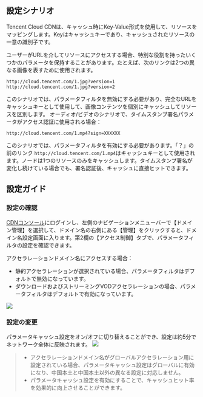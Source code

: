 ## 設定シナリオ
Tencent Cloud CDNは、キャッシュ時にKey-Value形式を使用して、リソースをマッピングします。Keyはキャッシュキーであり、キャッシュされたリソースの一意の識別子です。

ユーザーがURLを介してリソースにアクセスする場合、特別な役割を持ったいくつかのパラメータを保持することがあります。たとえば、次のリンクは2つの異なる画像を表すために使用されます。
```
http://cloud.tencent.com/1.jpg?version=1
http://cloud.tencent.com/1.jpg?version=2
```
このシナリオでは、パラメータフィルタを無効にする必要があり、完全なURLをキャッシュキーとして使用して、画像コンテンツを個別にキャッシュしてリソースを区別します。
オーディオ/ビデオのシナリオで、タイムスタンプ署名パラメータがアクセス認証に使用される場合：
```
http://cloud.tencent.com/1.mp4?sign=XXXXXX
```
このシナリオでは、パラメータフィルタを有効にする必要があります。「？」の前のリンク `http://cloud.tencent.com/1.mp4`はキャッシュキーとして使用されます。ノードは1つのリソースのみをキャッシュします。タイムスタンプ署名が変化し続けている場合でも、署名認証後、キャッシュに直接ヒットできます。

## 設定ガイド

### 設定の確認
[CDNコンソール](https://console.cloud.tencent.com/cdn)にログインし、左側のナビゲーションメニューバーで【ドメイン管理】を選択して、ドメイン名の右側にある【管理】をクリックすると、ドメイン名設定画面に入ります。第2欄の【アクセス制御】タブで、パラメータフィルタの設定を確認できます。

アクセラレーションドメイン名にアクセスする場合：
+ 静的アクセラレーションが選択されている場合、パラメータフィルタはデフォルトで無効になっています。
+ ダウンロードおよびストリーミングVODアクセラレーションの場合、パラメータフィルタはデフォルトで有効になっています。

![](https://main.qcloudimg.com/raw/dfbe044726a3919b57ffba417338b94e.png)

### 設定の変更
パラメータキャッシュ設定をオン/オフに切り替えることができ、設定は約5分でネットワーク全体に反映されます。
![](https://main.qcloudimg.com/raw/cd982f2fda8ff82af7904b0fe72a2db0.png)

>
> + アクセラレーションドメイン名がグローバルアクセラレーション用に設定されている場合、パラメータキャッシュ設定はグローバルに有効になり、中国本土と中国本土以外の異なる設定に対応しません。
> + パラメータキャッシュ設定を有効にすることで、キャッシュヒット率を効果的に向上させることができます。





